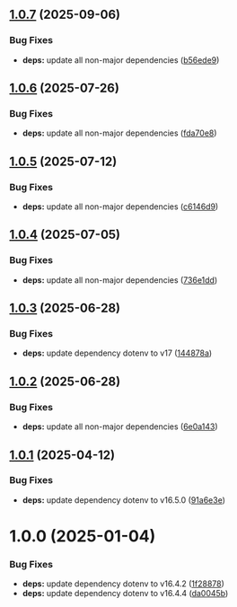 ## [1.0.7](https://github.com/HiromiShikata/npm-merge-graphql-cli/compare/v1.0.6...v1.0.7) (2025-09-06)


### Bug Fixes

* **deps:** update all non-major dependencies ([b56ede9](https://github.com/HiromiShikata/npm-merge-graphql-cli/commit/b56ede98cfdc8c4b07164da96508474fa1c5b3b5))

## [1.0.6](https://github.com/HiromiShikata/npm-merge-graphql-cli/compare/v1.0.5...v1.0.6) (2025-07-26)


### Bug Fixes

* **deps:** update all non-major dependencies ([fda70e8](https://github.com/HiromiShikata/npm-merge-graphql-cli/commit/fda70e8882b02cdca4de224a58029976d4cc0c0d))

## [1.0.5](https://github.com/HiromiShikata/npm-merge-graphql-cli/compare/v1.0.4...v1.0.5) (2025-07-12)


### Bug Fixes

* **deps:** update all non-major dependencies ([c6146d9](https://github.com/HiromiShikata/npm-merge-graphql-cli/commit/c6146d954fa3782d50f03ea32d3efe0dae81ab3e))

## [1.0.4](https://github.com/HiromiShikata/npm-merge-graphql-cli/compare/v1.0.3...v1.0.4) (2025-07-05)


### Bug Fixes

* **deps:** update all non-major dependencies ([736e1dd](https://github.com/HiromiShikata/npm-merge-graphql-cli/commit/736e1dd2a41a5fd27032eca381ab972879b07c9f))

## [1.0.3](https://github.com/HiromiShikata/npm-merge-graphql-cli/compare/v1.0.2...v1.0.3) (2025-06-28)


### Bug Fixes

* **deps:** update dependency dotenv to v17 ([144878a](https://github.com/HiromiShikata/npm-merge-graphql-cli/commit/144878adf5e72aaaf1319c8d19d59853cce8f15a))

## [1.0.2](https://github.com/HiromiShikata/npm-merge-graphql-cli/compare/v1.0.1...v1.0.2) (2025-06-28)


### Bug Fixes

* **deps:** update all non-major dependencies ([6e0a143](https://github.com/HiromiShikata/npm-merge-graphql-cli/commit/6e0a1438127db6a9ec78216a0b4964d7b61964e5))

## [1.0.1](https://github.com/HiromiShikata/npm-merge-graphql-cli/compare/v1.0.0...v1.0.1) (2025-04-12)


### Bug Fixes

* **deps:** update dependency dotenv to v16.5.0 ([91a6e3e](https://github.com/HiromiShikata/npm-merge-graphql-cli/commit/91a6e3ed2710d2d41ec139abb2bcf7822d8afcec))

# 1.0.0 (2025-01-04)


### Bug Fixes

* **deps:** update dependency dotenv to v16.4.2 ([1f28878](https://github.com/HiromiShikata/npm-merge-graphql-cli/commit/1f28878c50d2bbc9d52b4a30b988bd1814e957af))
* **deps:** update dependency dotenv to v16.4.4 ([da0045b](https://github.com/HiromiShikata/npm-merge-graphql-cli/commit/da0045bae55124bdc9386128e2915dae72582ac3))
